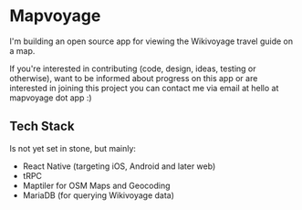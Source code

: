 # Mapvoyage

I'm building an open source app for viewing the Wikivoyage travel guide on a map. 

If you're interested in contributing (code, design, ideas, testing or otherwise), want to be informed about progress on this app or are interested in joining this project you can contact me via email at hello at mapvoyage dot app :) 

## Tech Stack
Is not yet set in stone, but mainly:
* React Native (targeting iOS, Android and later web)
* tRPC
* Maptiler for OSM Maps and Geocoding
* MariaDB (for querying Wikivoyage data)
